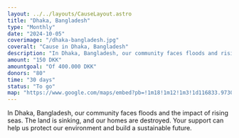 ```yaml
---
layout: ../../layouts/CauseLayout.astro
title: "Dhaka, Bangladesh"
type: "Monthly"
date: "2024-10-05"
coverimage: "/dhaka-bangladesh.jpg"
coveralt: "Cause in Dhaka, Bangladesh"
description: "In Dhaka, Bangladesh, our community faces floods and rising seas, threatening our homes."
amount: "150 DKK"
amountgoal: "Of 400.000 DKK"
donors: "80"
time: "30 days"
status: "To go"
map: "https://www.google.com/maps/embed?pb=!1m18!1m12!1m3!1d116833.9730354466!2d90.33728775128218!3d23.780818635286145!2m3!1f0!2f0!3f0!3m2!1i1024!2i768!4f13.1!3m3!1m2!1s0x3755b8b087026b81%3A0x8fa563bbdd5904c2!2sDhaka%2C%20Bangladesh!5e0!3m2!1sda!2sdk!4v1733999866320!5m2!1sda!2sdk"
---
```


In Dhaka, Bangladesh, our community faces floods and the impact of rising seas. The land is sinking, and our homes are destroyed. Your support can help us protect our environment and build a sustainable future.